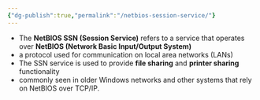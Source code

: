 ```yaml
---
{"dg-publish":true,"permalink":"/netbios-session-service/"}
---
```


- The **NetBIOS SSN (Session Service)** refers to a service that operates over **NetBIOS (Network Basic Input/Output System)**
- a protocol used for communication on local area networks (LANs)
- The SSN service is used to provide **file sharing** and **printer sharing** functionality
- commonly seen in older Windows networks and other systems that rely on NetBIOS over TCP/IP.